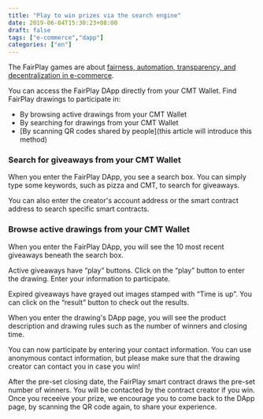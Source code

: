 ```yaml
---
title: "Play to win prizes via the search engine"
date: 2019-06-04T15:30:23+08:00
draft: false
tags: ["e-commerce","dapp"] 
categories: ["en"] 
---
```


The FairPlay games are about [fairness, automation, transparency, and decentralization in e-commerce](/post/20190502-fairplay-en/).

You can access the FairPlay DApp directly from your CMT Wallet. Find FairPlay drawings to participate in:

* By browsing active drawings from your CMT Wallet 
* By searching for drawings from your CMT Wallet
* [By scanning QR codes shared by people](this article will introduce this method)

### Search for giveaways from your CMT Wallet

When you enter the FairPlay DApp, you see a search box. You can simply type some keywords, such as pizza and CMT, to search for giveaways.

You can also enter the creator's account address or the smart contract address to search specific smart contracts. 


### Browse active drawings from your CMT Wallet

When you enter the FairPlay DApp, you will see the 10 most recent giveaways beneath the search box.

Active giveaways have “play” buttons. Click on the “play” button to enter the drawing. Enter your information to participate.

Expired giveaways have grayed out images stamped with “Time is up”. You can click on the “result” button to check out the results.

When you enter the drawing's DApp page, you will see the product description and drawing rules such as the number of winners and closing time.

You can now participate by entering your contact information. You can use anonymous contact information, but please make sure that the drawing creator can contact you in case you win!

After the pre-set closing date, the FairPlay smart contract draws the pre-set number of winners. You will be contacted by the contract creator if you win. Once you receeive your prize, we encourage you to come back to the DApp page, by scanning the QR code again, to share your experience.
